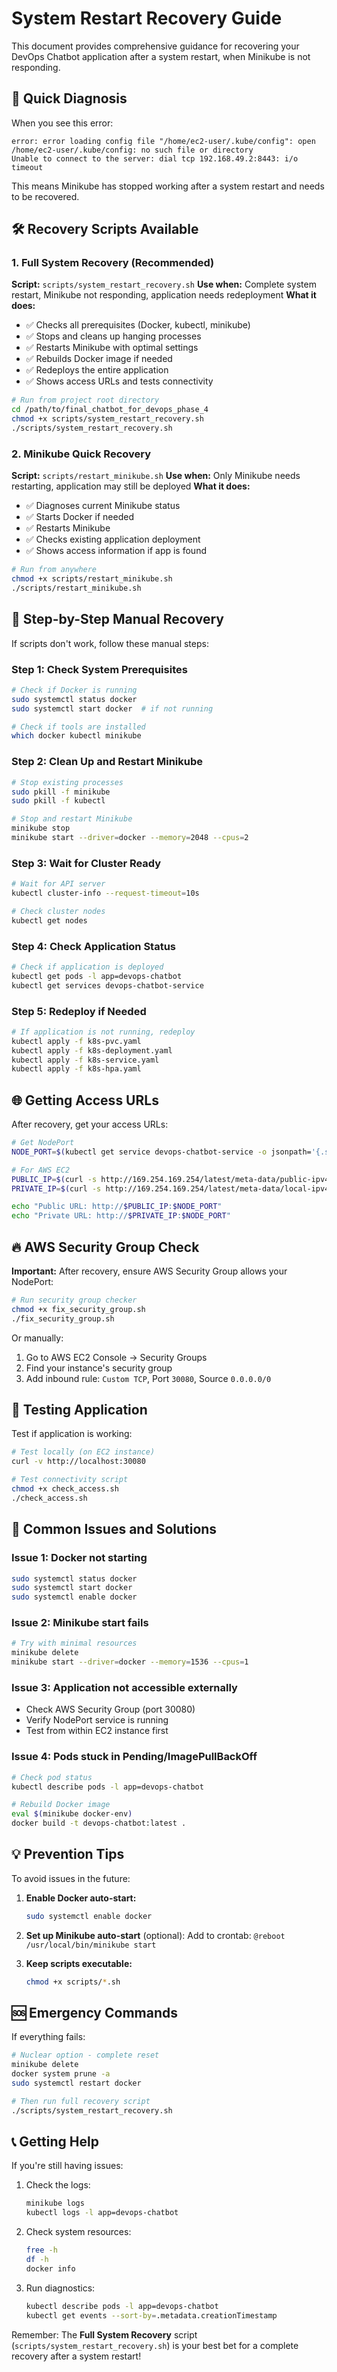 # System Restart Recovery Guide

This document provides comprehensive guidance for recovering your DevOps Chatbot application after a system restart, when Minikube is not responding.

## 🚨 Quick Diagnosis

When you see this error:
```
error: error loading config file "/home/ec2-user/.kube/config": open /home/ec2-user/.kube/config: no such file or directory
Unable to connect to the server: dial tcp 192.168.49.2:8443: i/o timeout
```

This means Minikube has stopped working after a system restart and needs to be recovered.

## 🛠️ Recovery Scripts Available

### 1. **Full System Recovery** (Recommended)
**Script:** `scripts/system_restart_recovery.sh`
**Use when:** Complete system restart, Minikube not responding, application needs redeployment
**What it does:**
- ✅ Checks all prerequisites (Docker, kubectl, minikube)
- ✅ Stops and cleans up hanging processes
- ✅ Restarts Minikube with optimal settings
- ✅ Rebuilds Docker image if needed
- ✅ Redeploys the entire application
- ✅ Shows access URLs and tests connectivity

```bash
# Run from project root directory
cd /path/to/final_chatbot_for_devops_phase_4
chmod +x scripts/system_restart_recovery.sh
./scripts/system_restart_recovery.sh
```

### 2. **Minikube Quick Recovery**
**Script:** `scripts/restart_minikube.sh`
**Use when:** Only Minikube needs restarting, application may still be deployed
**What it does:**
- ✅ Diagnoses current Minikube status
- ✅ Starts Docker if needed
- ✅ Restarts Minikube
- ✅ Checks existing application deployment
- ✅ Shows access information if app is found

```bash
# Run from anywhere
chmod +x scripts/restart_minikube.sh
./scripts/restart_minikube.sh
```

## 🎯 Step-by-Step Manual Recovery

If scripts don't work, follow these manual steps:

### Step 1: Check System Prerequisites
```bash
# Check if Docker is running
sudo systemctl status docker
sudo systemctl start docker  # if not running

# Check if tools are installed
which docker kubectl minikube
```

### Step 2: Clean Up and Restart Minikube
```bash
# Stop existing processes
sudo pkill -f minikube
sudo pkill -f kubectl

# Stop and restart Minikube
minikube stop
minikube start --driver=docker --memory=2048 --cpus=2
```

### Step 3: Wait for Cluster Ready
```bash
# Wait for API server
kubectl cluster-info --request-timeout=10s

# Check cluster nodes
kubectl get nodes
```

### Step 4: Check Application Status
```bash
# Check if application is deployed
kubectl get pods -l app=devops-chatbot
kubectl get services devops-chatbot-service
```

### Step 5: Redeploy if Needed
```bash
# If application is not running, redeploy
kubectl apply -f k8s-pvc.yaml
kubectl apply -f k8s-deployment.yaml
kubectl apply -f k8s-service.yaml
kubectl apply -f k8s-hpa.yaml
```

## 🌐 Getting Access URLs

After recovery, get your access URLs:

```bash
# Get NodePort
NODE_PORT=$(kubectl get service devops-chatbot-service -o jsonpath='{.spec.ports[0].nodePort}')

# For AWS EC2
PUBLIC_IP=$(curl -s http://169.254.169.254/latest/meta-data/public-ipv4)
PRIVATE_IP=$(curl -s http://169.254.169.254/latest/meta-data/local-ipv4)

echo "Public URL: http://$PUBLIC_IP:$NODE_PORT"
echo "Private URL: http://$PRIVATE_IP:$NODE_PORT"
```

## 🔥 AWS Security Group Check

**Important:** After recovery, ensure AWS Security Group allows your NodePort:

```bash
# Run security group checker
chmod +x fix_security_group.sh
./fix_security_group.sh
```

Or manually:
1. Go to AWS EC2 Console → Security Groups
2. Find your instance's security group
3. Add inbound rule: `Custom TCP`, Port `30080`, Source `0.0.0.0/0`

## 🧪 Testing Application

Test if application is working:

```bash
# Test locally (on EC2 instance)
curl -v http://localhost:30080

# Test connectivity script
chmod +x check_access.sh
./check_access.sh
```

## 📝 Common Issues and Solutions

### Issue 1: Docker not starting
```bash
sudo systemctl status docker
sudo systemctl start docker
sudo systemctl enable docker
```

### Issue 2: Minikube start fails
```bash
# Try with minimal resources
minikube delete
minikube start --driver=docker --memory=1536 --cpus=1
```

### Issue 3: Application not accessible externally
- Check AWS Security Group (port 30080)
- Verify NodePort service is running
- Test from within EC2 instance first

### Issue 4: Pods stuck in Pending/ImagePullBackOff
```bash
# Check pod status
kubectl describe pods -l app=devops-chatbot

# Rebuild Docker image
eval $(minikube docker-env)
docker build -t devops-chatbot:latest .
```

## 💡 Prevention Tips

To avoid issues in the future:

1. **Enable Docker auto-start:**
   ```bash
   sudo systemctl enable docker
   ```

2. **Set up Minikube auto-start** (optional):
   Add to crontab: `@reboot /usr/local/bin/minikube start`

3. **Keep scripts executable:**
   ```bash
   chmod +x scripts/*.sh
   ```

## 🆘 Emergency Commands

If everything fails:
```bash
# Nuclear option - complete reset
minikube delete
docker system prune -a
sudo systemctl restart docker

# Then run full recovery script
./scripts/system_restart_recovery.sh
```

## 📞 Getting Help

If you're still having issues:

1. Check the logs:
   ```bash
   minikube logs
   kubectl logs -l app=devops-chatbot
   ```

2. Check system resources:
   ```bash
   free -h
   df -h
   docker info
   ```

3. Run diagnostics:
   ```bash
   kubectl describe pods -l app=devops-chatbot
   kubectl get events --sort-by=.metadata.creationTimestamp
   ```

Remember: The **Full System Recovery** script (`scripts/system_restart_recovery.sh`) is your best bet for a complete recovery after a system restart!
